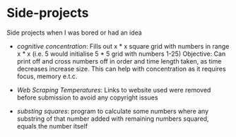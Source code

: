 # Side-projects
Side projects when I was bored or had an idea

* *cognitive concentration*: 
Fills out x * x square grid with numbers in range x * x (i.e. 5 would initialise 5 * 5 grid with numbers 1-25) Objective: Can print off and cross numbers off in order and time length taken, as time decreases increase size. This can help with concentration as it requires focus, memory e.t.c.

* *Web Scraping Temperatures*: 
Links to website used were removed before submission to avoid any copyright issues

* *substing squares*: 
program to calculate some numbers where any substring of that number added with remaining numbers squared, equals the number itself
